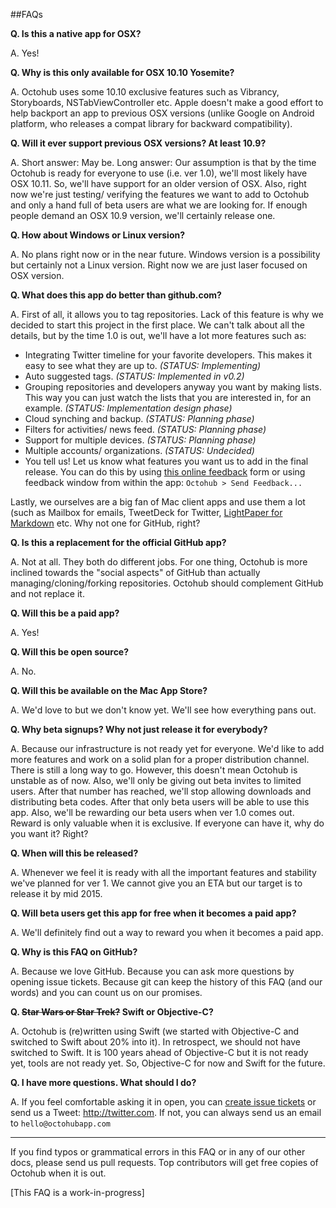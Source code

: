 ##FAQs

**Q. Is this a native app for OSX?**

A. Yes!

**Q. Why is this only available for OSX 10.10 Yosemite?**

A. Octohub uses some 10.10 exclusive features such as Vibrancy, Storyboards, NSTabViewController etc. Apple doesn't make a good effort to help backport an app to previous OSX versions (unlike Google on Android platform, who releases a compat library for backward compatibility).

**Q. Will it ever support previous OSX versions? At least 10.9?**

A. Short answer: May be. Long answer: Our assumption is that by the time Octohub is ready for everyone to use (i.e. ver 1.0), we'll most likely have OSX 10.11. So, we'll have support for an older version of OSX. Also, right now we're just testing/ verifying the features we want to add to Octohub and only a hand full of beta users are what we are looking for. If enough people demand an OSX 10.9 version, we'll certainly release one.

**Q. How about Windows or Linux version?**

A. No plans right now or in the near future. Windows version is a possibility but certainly not a Linux version. Right now we are just laser focused on OSX version.

**Q. What does this app do better than github.com?**

A. First of all, it allows you to tag repositories. Lack of this feature is why we decided to start this project in the first place. We can't talk about all the details, but by the time 1.0 is out, we'll have a lot more features such as: 

* Integrating Twitter timeline for your favorite developers. This makes it easy to see what they are up to. *(STATUS: Implementing)*
* Auto suggested tags. *(STATUS: Implemented in v0.2)*
* Grouping repositories and developers anyway you want by making lists. This way you can just watch the lists that you are interested in, for an example. *(STATUS: Implementation design phase)* 
* Cloud synching and backup. *(STATUS: Planning phase)*
* Filters for activities/ news feed. *(STATUS: Planning phase)*
* Support for multiple devices. *(STATUS: Planning phase)*
* Multiple accounts/ organizations.  *(STATUS: Undecided)*
* You tell us! Let us know what features you want us to add in the final release. You can do this by using [this online feedback](https://rink.hockeyapp.net/apps/8e6427d1be6e591e851b554c57a77dfc/feedback/new) form or using feedback window from within the app: `Octohub > Send Feedback...`

Lastly, we ourselves are a big fan of Mac client apps and use them a lot (such as Mailbox for emails, TweetDeck for Twitter, [LightPaper for Markdown](http://www.ashokgelal.com/lightpaper-for-mac/) etc. Why not one for GitHub, right?

**Q. Is this a replacement for the official GitHub app?**

A. Not at all. They both do different jobs. For one thing, Octohub is more inclined towards the "social aspects" of GitHub than actually managing/cloning/forking repositories. Octohub should complement GitHub and not replace it.

**Q. Will this be a paid app?**

A. Yes!

**Q. Will this be open source?**

A. No.

**Q. Will this be available on the Mac App Store?**

A. We'd love to but we don't know yet. We'll see how everything pans out.

**Q. Why beta signups? Why not just release it for everybody?**

A. Because our infrastructure is not ready yet for everyone. We'd like to add more features and work on a solid plan for a proper distribution channel. There is still a long way to go. However, this doesn't mean Octohub is unstable as of now. Also, we'll only be giving out beta invites to limited users. After that number has reached, we'll stop allowing downloads and distributing beta codes. After that only beta users will be able to use this app. Also, we'll be rewarding our beta users when ver 1.0 comes out. Reward is only valuable when it is exclusive. If everyone can have it, why do you want it? Right?

**Q. When will this be released?**

A. Whenever we feel it is ready with all the important features and stability we've planned for ver 1. We cannot give you an ETA but our target is to release it by mid 2015.

**Q. Will beta users get this app for free when it becomes a paid app?**

A. We'll definitely find out a way to reward you when it becomes a paid app.

**Q. Why is this FAQ on GitHub?**

A. Because we love GitHub. Because you can ask more questions by opening issue tickets. Because git can keep the history of this FAQ (and our words) and you can count us on our promises.

**Q. ~~Star Wars or Star Trek?~~ Swift or Objective-C?**

A. Octohub is (re)written using Swift (we started with Objective-C and switched to Swift about 20% into it). In retrospect, we should not have switched to Swift. It is 100 years ahead of Objective-C but it is not ready yet, tools are not ready yet. So, Objective-C for now and Swift for the future.

**Q. I have more questions. What should I do?**

A. If you feel comfortable asking it in open, you can [create issue tickets](https://github.com/octohubapp/support/issues) or send us a Tweet: <http://twitter.com>. If not, you can always send us an email to `hello@octohubapp.com`


---

If you find typos or grammatical errors in this FAQ or in any of our other docs, please send us pull requests. Top contributors will get free copies of Octohub when it is out.


[This FAQ is a work-in-progress]
